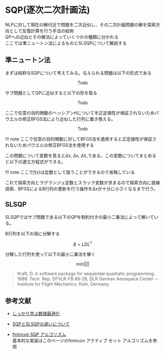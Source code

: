 # SQP(逐次二次計画法)

NLPに対して現在の解付近で問題を二次近似し、その二次計画問題の解を探索方向として反復計算を行う手法の総称  
QPへの近似とその解法によっていくつかの種類に分かれる   
ここでは準ニュートン法によるものとSLSQPについて解説する  

## 準ニュートン法
まずは純粋なSQPについて考えてみる。与えられる問題は以下の形式である

```math
\text{Todo}
```

サブ問題としてQPに近似すると以下の形を取る

```math
\text{Todo}
```

ここで任意の目的関数のヘッシアン$`H`$について半正定値性が保証されないためパウエルの修正BFGS法により近似した行列に置き換える。

```math
\text{Todo}
```

!!! note
    ここで任意の目的関数に対してBFGS法を適用すると正定値性が保証されないためパウエルの修正BFGS法を使用する


この問題について変数を見ると$`\Delta x`$, $`\Delta s`$, $`\Delta \lambda`$,である。この変数についてまとめると以下の連立方程式ができる。


!!! note
    ここで$`f(x)`$は定数として扱うことができるので省略している

これで探索方向とラグランジュ定数とスラック変数が求まるので探索方向に直線探索、BFGSによるB行列の更新を行う操作を$`\Delta x`$が十分に小さくなるまで行う。

## SLSQP

SLSQPではサブ問題である以下のQPを制約付きの最小二乗法によって解いている。
```math
```

B行列を以下の用に分解する
```math
B = LDL^T
```

分解した行列を使って以下の最小二乗法を解く
```math
\text{min} ||  ||
```


> Kraft, D. A software package for sequential quadratic
   programming. 1988. Tech. Rep. DFVLR-FB 88-28, DLR German Aerospace
   Center -- Institute for Flight Mechanics, Koln, Germany.



## 参考文献
- [しっかり学ぶ数理最適化](https://sites.google.com/view/introduction-to-optimization/main)
- [SQPとSLSQPの違いについて](https://stats.stackexchange.com/questions/268290/in-mathematical-optimization-are-sequential-quadratic-programming-and-sequentia)

- [fmincon SQP アルゴリズム](https://jp.mathworks.com/help/optim/ug/constrained-nonlinear-optimization-algorithms.html#bsgppl4)  
    基本的な実装はこのページのfmincon アクティブ セット アルゴリズムを参照